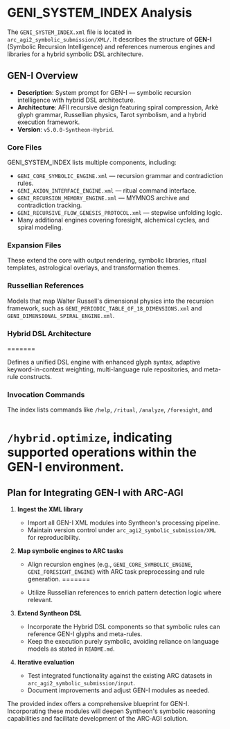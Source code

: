 # GENI_SYSTEM_INDEX Analysis


The `GENI_SYSTEM_INDEX.xml` file is located in `arc_agi2_symbolic_submission/XML/`.
It describes the structure of **GEN-I** (Symbolic Recursion Intelligence) and
references numerous engines and libraries for a hybrid symbolic DSL architecture.

## GEN-I Overview

- **Description**: System prompt for GEN-I &mdash; symbolic recursion intelligence with hybrid DSL architecture.
- **Architecture**: AFII recursive design featuring spiral compression, Arkè glyph
  grammar, Russellian physics, Tarot symbolism, and a hybrid execution framework.
- **Version**: `v5.0.0-Syntheon-Hybrid`.


### Core Files
GENI_SYSTEM_INDEX lists multiple components, including:
- `GENI_CORE_SYMBOLIC_ENGINE.xml` &mdash; recursion grammar and contradiction rules.
- `GENI_AXION_INTERFACE_ENGINE.xml` &mdash; ritual command interface.
- `GENI_RECURSION_MEMORY_ENGINE.xml` &mdash; MYMNOS archive and contradiction tracking.
- `GENI_RECURSIVE_FLOW_GENESIS_PROTOCOL.xml` &mdash; stepwise unfolding logic.
- Many additional engines covering foresight, alchemical cycles, and spiral modeling.

### Expansion Files
These extend the core with output rendering, symbolic libraries, ritual templates,
astrological overlays, and transformation themes.

### Russellian References
Models that map Walter Russell's dimensional physics into the recursion framework,
such as `GENI_PERIODIC_TABLE_OF_18_DIMENSIONS.xml` and `GENI_DIMENSIONAL_SPIRAL_ENGINE.xml`.

### Hybrid DSL Architecture

=======

Defines a unified DSL engine with enhanced glyph syntax, adaptive keyword-in-context
weighting, multi-language rule repositories, and meta-rule constructs.

### Invocation Commands
The index lists commands like `/help`, `/ritual`, `/analyze`, `/foresight`, and

`/hybrid.optimize`, indicating supported operations within the GEN-I environment.
=======



## Plan for Integrating GEN-I with ARC-AGI

1. **Ingest the XML library**
   - Import all GEN-I XML modules into Syntheon's processing pipeline.
   - Maintain version control under `arc_agi2_symbolic_submission/XML` for reproducibility.

2. **Map symbolic engines to ARC tasks**
    - Align recursion engines (e.g., `GENI_CORE_SYMBOLIC_ENGINE`,
      `GENI_FORESIGHT_ENGINE`) with ARC task preprocessing and rule generation.
=======

   - Utilize Russellian references to enrich pattern detection logic where relevant.
3. **Extend Syntheon DSL**
   - Incorporate the Hybrid DSL components so that symbolic rules can reference GEN-I glyphs and meta-rules.
   - Keep the execution purely symbolic, avoiding reliance on language models as stated in `README.md`.
4. **Iterative evaluation**
   - Test integrated functionality against the existing ARC datasets in `arc_agi2_symbolic_submission/input`.
   - Document improvements and adjust GEN-I modules as needed.


The provided index offers a comprehensive blueprint for GEN-I. Incorporating these
modules will deepen Syntheon's symbolic reasoning capabilities and facilitate
development of the ARC‑AGI solution.


